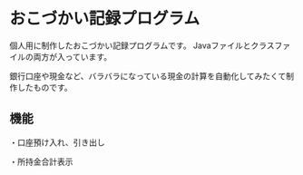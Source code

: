 # おこづかい記録プログラム
個人用に制作したおこづかい記録プログラムです。
Javaファイルとクラスファイルの両方が入っています。


銀行口座や現金など、バラバラになっている現金の計算を自動化してみたくて制作したものです。

## 機能
・口座預け入れ、引き出し

・所持金合計表示
